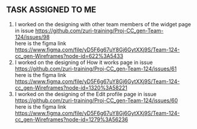 ## TASK ASSIGNED TO ME 
1. I worked on the designing with other team members of the widget page in issue https://github.com/zuri-training/Proj-CC_gen-Team-124/issues/98  
   here is the figma link https://www.figma.com/file/yD5F6g67uY8Gj6GytXXj9S/Team-124-cc_gen-Wireframes?node-id=622%3A5433  
2. I worked on the designing of How it works page in issue https://github.com/zuri-training/Proj-CC_gen-Team-124/issues/61  
   here is the figma link https://www.figma.com/file/yD5F6g67uY8Gj6GytXXj9S/Team-124-cc_gen-Wireframes?node-id=1320%3A58221
3. I worked on the designing of the Edit profile page in issue  https://github.com/zuri-training/Proj-CC_gen-Team-124/issues/60  
   here is the figma link https://www.figma.com/file/yD5F6g67uY8Gj6GytXXj9S/Team-124-cc_gen-Wireframes?node-id=1279%3A56236
